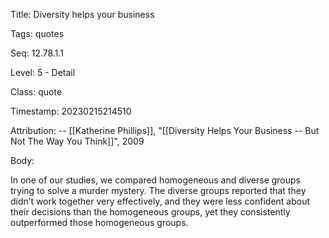 Title:  Diversity helps your business

Tags:   quotes

Seq:    12.78.1.1

Level:  5 - Detail

Class:  quote

Timestamp: 20230215214510

Attribution: -- [[Katherine Phillips]], "[[Diversity Helps Your Business -- But Not The Way You Think]]", 2009

Body:

In one of our studies, we compared homogeneous and diverse groups trying to solve a murder mystery. The diverse groups reported that they didn’t work together very effectively, and they were less confident about their decisions than the homogeneous groups, yet they consistently outperformed those homogeneous groups.

